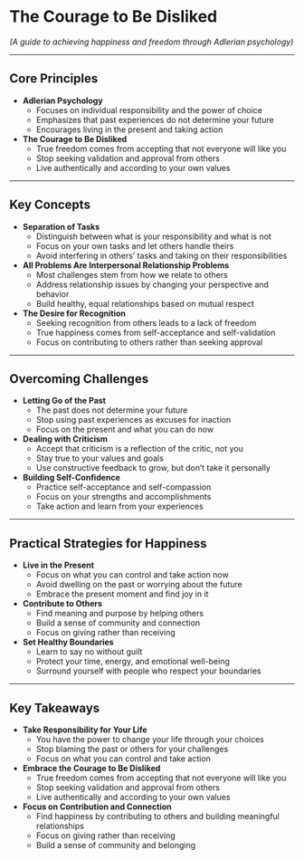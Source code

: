 # The Courage to Be Disliked

*(A guide to achieving happiness and freedom through Adlerian psychology)*

---

## Core Principles

- **Adlerian Psychology**
  - Focuses on individual responsibility and the power of choice
  - Emphasizes that past experiences do not determine your future
  - Encourages living in the present and taking action
- **The Courage to Be Disliked**
  - True freedom comes from accepting that not everyone will like you
  - Stop seeking validation and approval from others
  - Live authentically and according to your own values

---

## Key Concepts

- **Separation of Tasks**
  - Distinguish between what is your responsibility and what is not
  - Focus on your own tasks and let others handle theirs
  - Avoid interfering in others’ tasks and taking on their responsibilities
- **All Problems Are Interpersonal Relationship Problems**
  - Most challenges stem from how we relate to others
  - Address relationship issues by changing your perspective and behavior
  - Build healthy, equal relationships based on mutual respect
- **The Desire for Recognition**
  - Seeking recognition from others leads to a lack of freedom
  - True happiness comes from self-acceptance and self-validation
  - Focus on contributing to others rather than seeking approval

---

## Overcoming Challenges

- **Letting Go of the Past**
  - The past does not determine your future
  - Stop using past experiences as excuses for inaction
  - Focus on the present and what you can do now
- **Dealing with Criticism**
  - Accept that criticism is a reflection of the critic, not you
  - Stay true to your values and goals
  - Use constructive feedback to grow, but don’t take it personally
- **Building Self-Confidence**
  - Practice self-acceptance and self-compassion
  - Focus on your strengths and accomplishments
  - Take action and learn from your experiences

---

## Practical Strategies for Happiness

- **Live in the Present**
  - Focus on what you can control and take action now
  - Avoid dwelling on the past or worrying about the future
  - Embrace the present moment and find joy in it
- **Contribute to Others**
  - Find meaning and purpose by helping others
  - Build a sense of community and connection
  - Focus on giving rather than receiving
- **Set Healthy Boundaries**
  - Learn to say no without guilt
  - Protect your time, energy, and emotional well-being
  - Surround yourself with people who respect your boundaries

---

## Key Takeaways

- **Take Responsibility for Your Life**
  - You have the power to change your life through your choices
  - Stop blaming the past or others for your challenges
  - Focus on what you can control and take action
- **Embrace the Courage to Be Disliked**
  - True freedom comes from accepting that not everyone will like you
  - Stop seeking validation and approval from others
  - Live authentically and according to your own values
- **Focus on Contribution and Connection**
  - Find happiness by contributing to others and building meaningful relationships
  - Focus on giving rather than receiving
  - Build a sense of community and belonging
